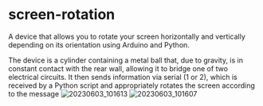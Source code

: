 # screen-rotation
A device that allows you to rotate your screen horizontally and vertically depending on its orientation using Arduino and Python.

The device is a cylinder containing a metal ball that, due to gravity, is in constant contact with the rear wall, allowing it to bridge one of two electrical circuits. It then sends information via serial (1 or 2), which is received by a Python script and appropriately rotates the screen according to the message
![20230603_101613](https://github.com/Progson/screen-rotation/assets/47703073/f35bf18c-88e2-4b72-88d6-fe5735c9ca0f)
![20230603_101607](https://github.com/Progson/screen-rotation/assets/47703073/f9da57ab-673b-4196-96e5-a64a5d4869c1)
